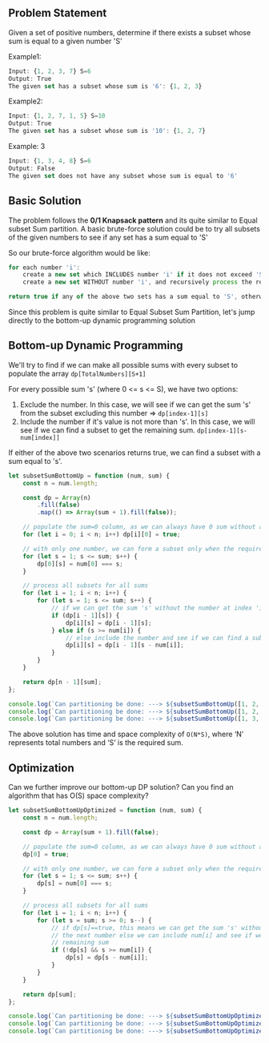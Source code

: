 ## Problem Statement

Given a set of positive numbers, determine if there exists a subset whose sum is equal to a given number 'S'

Example1:

```js
Input: {1, 2, 3, 7} S=6
Output: True
The given set has a subset whose sum is '6': {1, 2, 3}
```

Example2:

```js
Input: {1, 2, 7, 1, 5} S=10
Output: True
The given set has a subset whose sum is '10': {1, 2, 7}
```

Example: 3

```js
Input: {1, 3, 4, 8} S=6
Output: False
The given set does not have any subset whose sum is equal to '6'
```

## Basic Solution

The problem follows the **0/1 Knapsack pattern** and its quite similar to Equal subset Sum partition. A basic brute-force solution could be to try all subsets of the given numbers to see if any set has a sum equal to 'S'

So our brute-force algorithm would be like:

```js
for each number 'i':
    create a new set which INCLUDES number 'i' if it does not exceed 'S', and recursively process the remaining numbers
    create a new set WITHOUT number 'i', and recursively process the remaining numbers

return true if any of the above two sets has a sum equal to 'S', otherwise return false
```

Since this problem is quite similar to Equal Subset Sum Partition, let's jump directly to the bottom-up dynamic programming solution

## Bottom-up Dynamic Programming

We'll try to find if we can make all possible sums with every subset to populate the array `dp[TotalNumbers][S+1]`

For every possible sum 's' (where 0 <= s <= S), we have two options:

1. Exclude the number. In this case, we will see if we can get the sum 's' from the subset excluding this number => `dp[index-1][s]`
2. Include the number if it's value is not more than 's'. In this case, we will see if we can find a subset to get the remaining sum. `dp[index-1][s-num[index]]`

If either of the above two scenarios returns true, we can find a subset with a sum equal to 's'.

```js
let subsetSumBottomUp = function (num, sum) {
    const n = num.length;

    const dp = Array(n)
        .fill(false)
        .map(() => Array(sum + 1).fill(false));

    // populate the sum=0 column, as we can always have 0 sum without any element.
    for (let i = 0; i < n; i++) dp[i][0] = true;

    // with only one number, we can form a subset only when the required sum is equal to its value
    for (let s = 1; s <= sum; s++) {
        dp[0][s] = num[0] === s;
    }

    // process all subsets for all sums
    for (let i = 1; i < n; i++) {
        for (let s = 1; s <= sum; s++) {
            // if we can get the sum 's' without the number at index 'i'
            if (dp[i - 1][s]) {
                dp[i][s] = dp[i - 1][s];
            } else if (s >= num[i]) {
                // else include the number and see if we can find a subset to get the remaining sum
                dp[i][s] = dp[i - 1][s - num[i]];
            }
        }
    }

    return dp[n - 1][sum];
};

console.log(`Can partitioning be done: ---> ${subsetSumBottomUp([1, 2, 3, 4], 6)}`);
console.log(`Can partitioning be done: ---> ${subsetSumBottomUp([1, 2, 7, 1, 5], 10)}`);
console.log(`Can partitioning be done: ---> ${subsetSumBottomUp([1, 3, 4, 8], 6)}`);
```

The above solution has time and space complexity of `O(N*S)`, where ‘N’ represents total numbers and ‘S’ is the required sum.

## Optimization

Can we further improve our bottom-up DP solution? Can you find an algorithm that has O(S) space complexity?

```js
let subsetSumBottomUpOptimized = function (num, sum) {
    const n = num.length;

    const dp = Array(sum + 1).fill(false);

    // populate the sum=0 column, as we can always have 0 sum without any element.
    dp[0] = true;

    // with only one number, we can form a subset only when the required sum is equal to its value
    for (let s = 1; s <= sum; s++) {
        dp[s] = num[0] === s;
    }

    // process all subsets for all sums
    for (let i = 1; i < n; i++) {
        for (let s = sum; s >= 0; s--) {
            // if dp[s]==true, this means we can get the sum 's' without num[i], hence we can move on to
            // the next number else we can include num[i] and see if we can find a subset to get the
            // remaining sum
            if (!dp[s] && s >= num[i]) {
                dp[s] = dp[s - num[i]];
            }
        }
    }

    return dp[sum];
};

console.log(`Can partitioning be done: ---> ${subsetSumBottomUpOptimized([1, 2, 3, 4], 6)}`);
console.log(`Can partitioning be done: ---> ${subsetSumBottomUpOptimized([1, 2, 7, 1, 5], 10)}`);
console.log(`Can partitioning be done: ---> ${subsetSumBottomUpOptimized([1, 3, 4, 8], 6)}`);
```
